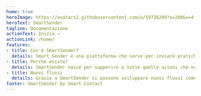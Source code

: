 ```yaml
---
home: true
heroImage: https://avatars2.githubusercontent.com/u/59726209?s=200&v=4
heroText: SmartSender
tagline: Documentazione 
actionText: Inizia →
actionLink: /home/
features:
- title: Cos'è SmartSender?
  details: Smart Sender è una piattaforma che serve per inviare pratiche tramite l’API di Namirial
- title: Perchè esiste?
  details: SmartSender nasce per sopperire a tutte quelle azioni che non si possono svolgere tramite l'interfaccia di Namirial
- title: Nuovi flussi
  details: Grazie a SmartSender si possono sviluppare nuovi flussi come la compilazione di un contratto tramite Landing page
footer: SmartSender by Smart Contact
---
```

